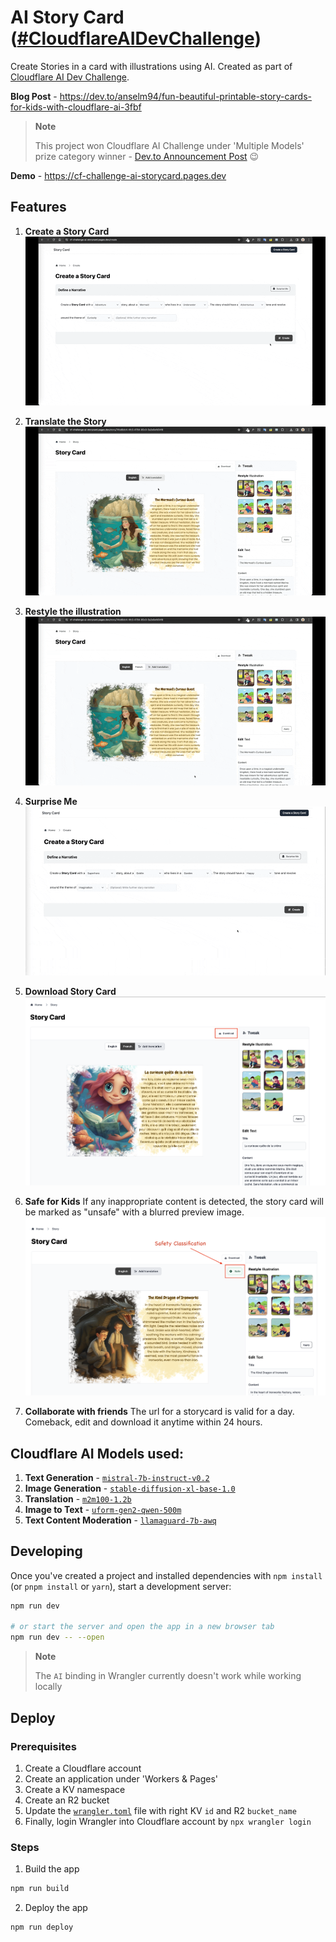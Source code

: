 # AI Story Card ([#CloudflareAIDevChallenge](https://dev.to/challenges/cloudflare))

Create Stories in a card with illustrations using AI. Created as part of [Cloudflare AI Dev Challenge](https://dev.to/challenges/cloudflare).

**Blog Post** - https://dev.to/anselm94/fun-beautiful-printable-story-cards-for-kids-with-cloudflare-ai-3fbf

> **Note**
> 
> This project won Cloudflare AI Challenge under 'Multiple Models' prize category winner - [Dev.to Announcement Post](https://dev.to/devteam/congrats-to-the-cloudflare-ai-challenge-winners-25lm) 😉

**Demo** - https://cf-challenge-ai-storycard.pages.dev

## Features

1. **Create a Story Card**
   ![Create storycard](./docs/storycard-create.gif)

2. **Translate the Story**
   ![Translate storycard](./docs/storycard-translate.gif)

3. **Restyle the illustration**
   ![Restyle storycard](./docs/storycard-restyle.gif)

4. **Surprise Me**
   ![Surprise me](./docs/storycard-surpriseme.gif)

5. **Download Story Card**
   ![Download storycard](./docs/download-storycard.png)

6. **Safe for Kids**
   If any inappropriate content is detected, the story card will be marked as "unsafe" with a blurred preview image.
   ![Safety Classification](./docs/storycard-safety-classification.png)

7. **Collaborate with friends**
   The url for a storycard is valid for a day. Comeback, edit and download it anytime within 24 hours.

## Cloudflare AI Models used:

1. **Text Generation** - [`mistral-7b-instruct-v0.2`](https://developers.cloudflare.com/workers-ai/models/mistral-7b-instruct-v0.2/)
2. **Image Generation** - [`stable-diffusion-xl-base-1.0`](https://developers.cloudflare.com/workers-ai/models/stable-diffusion-xl-base-1.0/)
3. **Translation** - [`m2m100-1.2b`](https://developers.cloudflare.com/workers-ai/models/m2m100-1.2b/)
4. **Image to Text** - [`uform-gen2-qwen-500m`](https://developers.cloudflare.com/workers-ai/models/uform-gen2-qwen-500m/)
5. **Text Content Moderation** - [`llamaguard-7b-awq`](https://developers.cloudflare.com/workers-ai/models/llamaguard-7b-awq/)

## Developing

Once you've created a project and installed dependencies with `npm install` (or `pnpm install` or `yarn`), start a development server:

```bash
npm run dev

# or start the server and open the app in a new browser tab
npm run dev -- --open
```

> **Note**
>
> The `AI` binding in Wrangler currently doesn't work while working locally

## Deploy

### Prerequisites

1. Create a Cloudflare account
2. Create an application under 'Workers & Pages'
3. Create a KV namespace
4. Create an R2 bucket
5. Update the [`wrangler.toml`](./wrangler.toml) file with right KV `id` and R2 `bucket_name`
6. Finally, login Wrangler into Cloudflare account by `npx wrangler login`

### Steps

1. Build the app

```bash
npm run build
```

2. Deploy the app

```bash
npm run deploy
```
